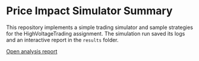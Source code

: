 ﻿# Price Impact Simulator Summary

This repository implements a simple trading simulator and sample strategies for the HighVoltageTrading assignment. The simulation run saved its logs and an interactive report in the `results` folder.

[Open analysis report](results/report_20250724_013841.html)